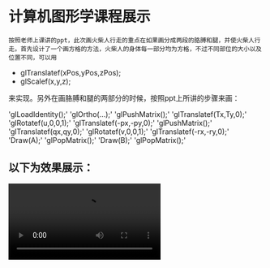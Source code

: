# 计算机图形学课程展示 
    按照老师上课讲的ppt，此次画火柴人行走的重点在如果画分成两段的胳膊和腿，并使火柴人行走。首先设计了一个画方格的方法，火柴人的身体每一部分均为方格，不过不同部位的大小以及位置不同，可以用

* glTranslatef(xPos,yPos,zPos);
* glScalef(x,y,z);

来实现。另外在画胳膊和腿的两部分的时候，按照ppt上所讲的步骤来画：

'glLoadIdentity();'
'glOrtho(…);'
'glPushMatrix();'
'glTranslatef(Tx,Ty,0);'
'glRotatef(u,0,0,1);'
'glTranslatef(-px,-py,0);'
'glPushMatrix();'
'glTranslatef(qx,qy,0);'
'glRotatef(v,0,0,1);'
'glTranslatef(-rx,-ry,0);'
'Draw(A);'
'glPopMatrix();'
'Draw(B);'
'glPopMatrix();'

## 以下为效果展示：

![](/images/blog/walkingman.avi)
